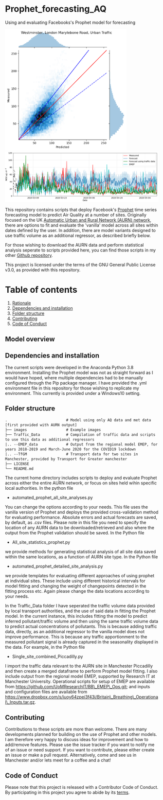 # Prophet_forecasting_AQ
Using and evaluating Facebooks's Prophet model for forecasting

<p float="left">
  <img src="images/London Marylebone Road_2year_month_forecast_Hexjoint.png" width="400" />
  <img src="images/NO2_Picc_prophet_inc_EMEP.png" width="600" />
</p>

This repository contains scripts that deploy Facebook's [Prophet](https://facebook.github.io/prophet/docs/quick_start.html) time series forecasting model to predict Air Quality at a number of sites. Originally focused on the UK [Automatic Urban and Rural Network (AURN) network](https://uk-air.defra.gov.uk/networks/network-info?view=aurn), there are options to fit and evaluate the 'vanilla' model across all sites within dates defined by the user. In addition, there are model variants designed to use traffic volume as an additional regressor, as described briefly below.

For those wishing to download the AURN data and perform statistical analysis seperate to scripts provided here, you can find those scripts in my other [Github repository](https://github.com/loftytopping/DEFRA_Air_Quality_data).

This project is licensed under the terms of the GNU General Public License v3.0, as provided with this repository. 

# Table of contents
1. [Rationale](#Model-overview)
2. [Dependencies and installation](#Dependencies)
3. [Folder structure](#Folder-Structure)
4. [Contributing](#Contributing)
5. [Code of Conduct](#Code-of-Conduct)

## Model overview<a name="Rationale"></a>

## Dependencies and installation <a name="Dependencies"></a>

The current scripts were developed in the Anaconda Python 3.8 environment. Installing the Prophet model was not as straight forward as I would have hoped, where multiple dependencies had to be manually configured through the Pip package manager. I have provided the .yml environment file in this repository for those wishing to replicate my environment. This currently is provided under a Windows10 setting.

## Folder structure <a name="Folder-Structure"></a>

    .                           # Model using only AQ data and met data [first provided with AURN output]
    ├── images                  # Example images
    ├── Traffic_Data            # Compilation of traffic data and scripts to use this data as additional regressors
    |.. --EMEP_data             # Output from the regional model EMEP, for years 2018-2019 and March-June 2020 for the COVID19 lockdown
    |.. --TfGM                  # Transport data for two sites in Manchester, provided by Transport for Greater manchester
    ├── LICENSE
    └── README.md
   
The current home directory includes scripts to deploy and evaluate Prophet across either the entire AURN network, or focus on sites held wihin specific local authorities. In the python file

- automated_prophet_all_site_analyses.py
    
You can change the options according to your needs. This file uses the vanilla version of Prophet and deploys the provided cross-validation method for evaluating performance. Absolute errors and actual forecasts are saved, by default, as .csv files. Please note in this file you need to specify the location of any AURN data to be downloaded/retrieved and also where the output from the Prophet validation should be saved. In the Python file

- All_site_statistics_prophet.py
 
we provide methods for generating statistical analysis of all site data saved within the same locations, as a function of AURN site type. In the Python file

- automated_prophet_detailed_site_analysis.py

we provide templates for evaluating different approaches of using prophet at individual sites. These include using different historical intervals for model fitting and changing the weight of changepoints detected in the fitting process etc. Again please change the data locations according to your needs.

In the Traffic_Data folder I have seperated the traffic volume data provided by local transport authorities, and the use of said data in fitting the Prophet model. In the current instance, this includes fitting the model to predict inferred pollutant/traffic volume and then using the same traffic volume data to predict actual concentrations of pollutants. This is because adding traffic data, directly, as an additional regressor to the vanilla model does not improve performance. This is because any traffic apportionment to the measured pollutant signal is already captured in the seasonality displayed in the data. For example, in the Python file

- Single_site_combined_Piccadilly.py

I import the traffic data relevant to the AURN site in Manchester Piccadilly and then create a merged dataframe to perform Prophet model fitting. I also include output from the regional model EMEP, supported by Research IT at Manchester University. Operational scripts for setup of EMEP are available from https://github.com/UoMResearchIT/BB\_EMEP\_Ops.git; and inputs and configuration files are available from https://www.dropbox.com/s/iuoy64zpei3f43i/Britain\_Breathing\_Operational\_Inputs.tar.gz.

## Contributing<a name="Contributing"></a>

Contributions to these scripts are more than welcome. There are many developments planned for building on the use of Prophet and other models. I am therefore very happy to discuss ideas for improvement and how to add/remove features.  Please use the issue tracker if you want to notify me of an issue or need support. If you want to contribute, please either create an issue or make a pull request. Alternatively, come and see us in Manchester and/or lets meet for a coffee and a chat!

## Code of Conduct<a name="Code-of-Conduct"></a>

Please note that this project is released with a Contributor Code of Conduct. By participating in this project you agree to abide by its [terms](code-of-conduct.md). 
